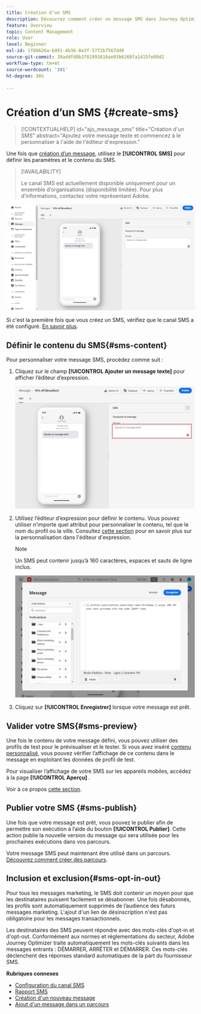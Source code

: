```yaml
---
title: Création dʼun SMS
description: Découvrez comment créer un message SMS dans Journey Optimizer
feature: Overview
topic: Content Management
role: User
level: Beginner
exl-id: 1f88626a-b491-4b36-8e3f-57f2b7567dd0
source-git-commit: 38addfd8b2f81991616ae93b6268fa1415fe80d2
workflow-type: tm+mt
source-wordcount: '391'
ht-degree: 36%

---
```


# Création dʼun SMS {#create-sms}

>[!CONTEXTUALHELP]
>id="ajo_message_sms"
>title="Création d&#39;un SMS"
>abstract="Ajoutez votre message texte et commencez à le personnaliser à l&#39;aide de l&#39;éditeur d&#39;expression."

Une fois que [création d’un message](get-started-content.md), utilisez le **[!UICONTROL SMS]** pour définir les paramètres et le contenu du SMS.


>[!AVAILABILITY]
>
>Le canal SMS est actuellement disponible uniquement pour un ensemble d’organisations (disponibilité limitée). Pour plus d’informations, contactez votre représentant Adobe.

![](assets/sms_1.png)

Si c&#39;est la première fois que vous créez un SMS, vérifiez que le canal SMS a été configuré. [En savoir plus](../configuration/sms-configuration.md).

## Définir le contenu du SMS{#sms-content}

Pour personnaliser votre message SMS, procédez comme suit :

1. Cliquez sur le champ **[!UICONTROL Ajouter un message texte]** pour afficher lʼéditeur dʼexpression.

   ![](assets/sms_3.png)

1. Utilisez l’éditeur d’expression pour définir le contenu. Vous pouvez utiliser n’importe quel attribut pour personnaliser le contenu, tel que le nom du profil ou la ville. Consultez [cette section](../personalization/personalize.md) pour en savoir plus sur la personnalisation dans l&#39;éditeur d&#39;expression.

   >[!NOTE]
   >
   > Un SMS peut contenir jusqu’à 160 caractères, espaces et sauts de ligne inclus.

   ![](assets/sms_2.png)

1. Cliquez sur **[!UICONTROL Enregistrer]** lorsque votre message est prêt.

## Valider votre SMS{#sms-preview}

Une fois le contenu de votre message défini, vous pouvez utiliser des profils de test pour le prévisualiser et le tester. Si vous avez inséré [contenu personnalisé](../personalization/personalize.md), vous pouvez vérifier l’affichage de ce contenu dans le message en exploitant les données de profil de test.

Pour visualiser l’affichage de votre SMS sur les appareils mobiles, accédez à la page **[!UICONTROL Aperçu]** .

Voir à ce propos [cette section](../design/preview.md).


## Publier votre SMS {#sms-publish}

Une fois que votre message est prêt, vous pouvez le publier afin de permettre son exécution à lʼaide du bouton **[!UICONTROL Publier]**. Cette action publie la nouvelle version du message qui sera utilisée pour les prochaines exécutions dans vos parcours.

Votre message SMS peut maintenant être utilisé dans un parcours. [Découvrez comment créer des parcours](../building-journeys/journey-gs.md).

## Inclusion et exclusion{#sms-opt-in-out}

Pour tous les messages marketing, le SMS doit contenir un moyen pour que les destinataires puissent facilement se désabonner. Une fois désabonnés, les profils sont automatiquement supprimés de l’audience des futurs messages marketing. L&#39;ajout d&#39;un lien de désinscription n&#39;est pas obligatoire pour les messages transactionnels.

Les destinataires des SMS peuvent répondre avec des mots-clés d&#39;opt-in et d&#39;opt-out. Conformément aux normes et réglementations du secteur, Adobe Journey Optimizer traite automatiquement les mots-clés suivants dans les messages entrants : DÉMARRER, ARRÊTER et DÉMARRER. Ces mots-clés déclenchent des réponses standard automatiques de la part du fournisseur SMS.


**Rubriques connexes**

* [Configuration du canal SMS](../configuration/sms-configuration.md)
* [Rapport SMS](../reports/journey-global-report.md#sms-global)
* [Création d&#39;un nouveau message](get-started-content.md)
* [Ajout d&#39;un message dans un parcours](../building-journeys/journeys-message.md)

